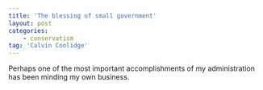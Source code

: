 ```yaml
---
title: 'The blessing of small government'
layout: post
categories:
    - conservatism
tag: 'Calvin Coolidge'
---
```


Perhaps one of the most important accomplishments of my administration has been minding my own business.
